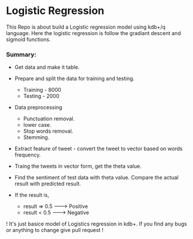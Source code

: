 # Logistic Regression

This Repo is about build a Logistic regression model using kdb+/q language. Here the logistic regression is follow the gradiant descent and sigmoid functions. 


<h3>Summary:</h3>

* Get data and make it table.

* Prepare and split the data for training and testing.
    * Training - 8000
    * Testing - 2000

* Data preprocessing 
    * Punctuation removal.
    * lower case.
    * Stop words removal.
    * Stemming.
* Extract feature of tweet - convert the tweet to vector based on words frequency.
* Traing the tweets in vector form, get the theta value. 
* Find the sentiment of test data with theta value. Compare the actual result with predicted result. 
* If the result is, 
    * result => 0.5 ---> Positive
    * result <  0.5 ---> Negative


! It's just basice model of Logistics regression in kdb+. 
 If you find any bugs or anything to change give pull request !